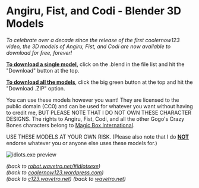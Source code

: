 # Angiru, Fist, and Codi - Blender 3D Models

*To celebrate over a decade since the release of the first coolernow123 video, the 3D models of Angiru, Fist, and Codi are now available to download for free, forever!*

<ins>**To download a single model</ins>,** click on the .blend in the file list and hit the "Download" button at the top.

<ins>**To download all the models</ins>**, click the big green button at the top and hit the "Download .ZIP" option.

You can use these models however you want! They are licensed to the public domain (CC0) and can be used for whatever you want without having to credit me, BUT PLEASE NOTE THAT I DO NOT OWN THESE CHARACTER DESIGNS. The rights to Angiru, Fist, Codi, and all the other Gogo's Crazy Bones characters belong to [Magic Box International](https://www.magicboxint.com/). 

USE THESE MODELS AT YOUR OWN RISK. (Please also note that I do <ins>**NOT**</ins> endorse whatever you or anyone else uses these models for.)

![idiots.exe preview](https://robot.wavetro.net/assets/images/image128.png)

*(back to [robot.wavetro.net/#idiotsexe](https://robot.wavetro.net/#idiotsexe))* <br>
*(back to [coolernow123.wordpress.com](https://coolernow123.wordpress.com))*<br>
*(back to [c123.wavetro.net](https://c123.wavetro.net))*
*(back to [wavetro.net](https://wavetro.net))*
